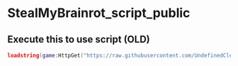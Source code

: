 # StealMyBrainrot_script_public

## Execute this to use script (OLD)
```lua
loadstring(game:HttpGet("https://raw.githubusercontent.com/UndefinedClear/StealMyBrainrot_script_public/refs/heads/main/script.lua", true))()
```
